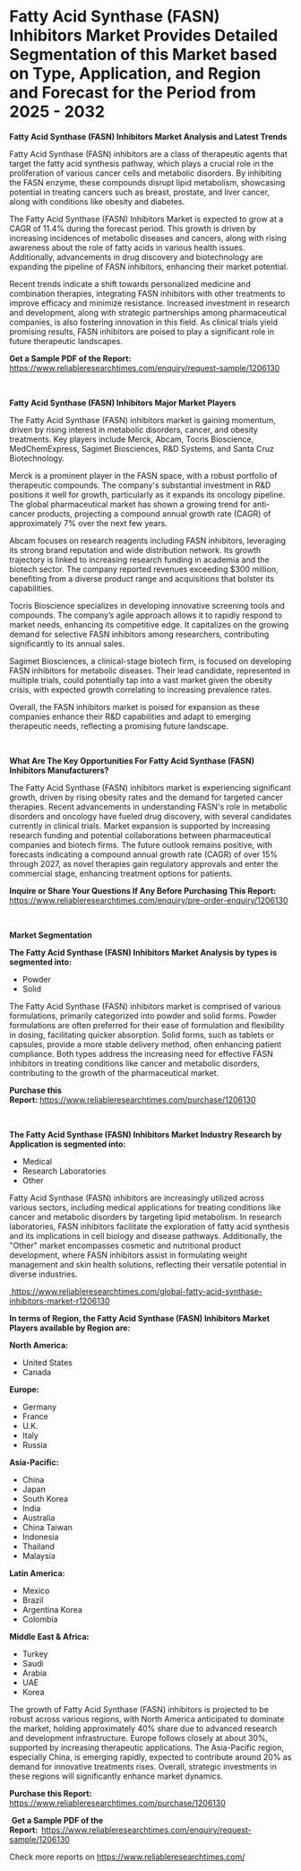 <p><h1>Fatty Acid Synthase (FASN) Inhibitors Market Provides Detailed Segmentation of this Market based on Type, Application, and Region and Forecast for the Period from 2025 - 2032</h1></p><p><strong>Fatty Acid Synthase (FASN) Inhibitors Market Analysis and Latest Trends</strong></p>
<p><p>Fatty Acid Synthase (FASN) inhibitors are a class of therapeutic agents that target the fatty acid synthesis pathway, which plays a crucial role in the proliferation of various cancer cells and metabolic disorders. By inhibiting the FASN enzyme, these compounds disrupt lipid metabolism, showcasing potential in treating cancers such as breast, prostate, and liver cancer, along with conditions like obesity and diabetes.</p><p>The Fatty Acid Synthase (FASN) Inhibitors Market is expected to grow at a CAGR of 11.4% during the forecast period. This growth is driven by increasing incidences of metabolic diseases and cancers, along with rising awareness about the role of fatty acids in various health issues. Additionally, advancements in drug discovery and biotechnology are expanding the pipeline of FASN inhibitors, enhancing their market potential. </p><p>Recent trends indicate a shift towards personalized medicine and combination therapies, integrating FASN inhibitors with other treatments to improve efficacy and minimize resistance. Increased investment in research and development, along with strategic partnerships among pharmaceutical companies, is also fostering innovation in this field. As clinical trials yield promising results, FASN inhibitors are poised to play a significant role in future therapeutic landscapes.</p></p>
<p><strong>Get a Sample PDF of the Report:&nbsp;</strong> <a href="https://www.reliableresearchtimes.com/enquiry/request-sample/1206130?utm_campaign=2007&utm_medium=2&utm_source=Github&utm_content=ia&utm_term=03032025&utm_id=fatty-acid-synthase-fasn-inhibitors">https://www.reliableresearchtimes.com/enquiry/request-sample/1206130</a></p>
<p>&nbsp;</p>
<p><strong>Fatty Acid Synthase (FASN) Inhibitors Major Market Players</strong></p>
<p><p>The Fatty Acid Synthase (FASN) inhibitors market is gaining momentum, driven by rising interest in metabolic disorders, cancer, and obesity treatments. Key players include Merck, Abcam, Tocris Bioscience, MedChemExpress, Sagimet Biosciences, R&D Systems, and Santa Cruz Biotechnology.</p><p>Merck is a prominent player in the FASN space, with a robust portfolio of therapeutic compounds. The company's substantial investment in R&D positions it well for growth, particularly as it expands its oncology pipeline. The global pharmaceutical market has shown a growing trend for anti-cancer products, projecting a compound annual growth rate (CAGR) of approximately 7% over the next few years.</p><p>Abcam focuses on research reagents including FASN inhibitors, leveraging its strong brand reputation and wide distribution network. Its growth trajectory is linked to increasing research funding in academia and the biotech sector. The company reported revenues exceeding $300 million, benefiting from a diverse product range and acquisitions that bolster its capabilities.</p><p>Tocris Bioscience specializes in developing innovative screening tools and compounds. The company’s agile approach allows it to rapidly respond to market needs, enhancing its competitive edge. It capitalizes on the growing demand for selective FASN inhibitors among researchers, contributing significantly to its annual sales.</p><p>Sagimet Biosciences, a clinical-stage biotech firm, is focused on developing FASN inhibitors for metabolic diseases. Their lead candidate, represented in multiple trials, could potentially tap into a vast market given the obesity crisis, with expected growth correlating to increasing prevalence rates. </p><p>Overall, the FASN inhibitors market is poised for expansion as these companies enhance their R&D capabilities and adapt to emerging therapeutic needs, reflecting a promising future landscape.</p></p>
<p>&nbsp;</p>
<p><strong>What Are The Key Opportunities For Fatty Acid Synthase (FASN) Inhibitors Manufacturers?</strong></p>
<p><p>The Fatty Acid Synthase (FASN) inhibitors market is experiencing significant growth, driven by rising obesity rates and the demand for targeted cancer therapies. Recent advancements in understanding FASN's role in metabolic disorders and oncology have fueled drug discovery, with several candidates currently in clinical trials. Market expansion is supported by increasing research funding and potential collaborations between pharmaceutical companies and biotech firms. The future outlook remains positive, with forecasts indicating a compound annual growth rate (CAGR) of over 15% through 2027, as novel therapies gain regulatory approvals and enter the commercial stage, enhancing treatment options for patients.</p></p>
<p><strong>Inquire or Share Your Questions If Any Before Purchasing This Report:</strong> <a href="https://www.reliableresearchtimes.com/enquiry/pre-order-enquiry/1206130?utm_campaign=2007&utm_medium=2&utm_source=Github&utm_content=ia&utm_term=03032025&utm_id=fatty-acid-synthase-fasn-inhibitors">https://www.reliableresearchtimes.com/enquiry/pre-order-enquiry/1206130</a></p>
<p>&nbsp;</p>
<p><strong>Market Segmentation</strong></p>
<p><strong>The Fatty Acid Synthase (FASN) Inhibitors Market Analysis by types is segmented into:</strong></p>
<p><ul><li>Powder</li><li>Solid</li></ul></p>
<p><p>The Fatty Acid Synthase (FASN) inhibitors market is comprised of various formulations, primarily categorized into powder and solid forms. Powder formulations are often preferred for their ease of formulation and flexibility in dosing, facilitating quicker absorption. Solid forms, such as tablets or capsules, provide a more stable delivery method, often enhancing patient compliance. Both types address the increasing need for effective FASN inhibitors in treating conditions like cancer and metabolic disorders, contributing to the growth of the pharmaceutical market.</p></p>
<p><strong>Purchase this Report:&nbsp;</strong><a href="https://www.reliableresearchtimes.com/purchase/1206130?utm_campaign=2007&utm_medium=2&utm_source=Github&utm_content=ia&utm_term=03032025&utm_id=fatty-acid-synthase-fasn-inhibitors">https://www.reliableresearchtimes.com/purchase/1206130</a></p>
<p>&nbsp;</p>
<p><strong>The Fatty Acid Synthase (FASN) Inhibitors Market Industry Research by Application is segmented into:</strong></p>
<p><ul><li>Medical</li><li>Research Laboratories</li><li>Other</li></ul></p>
<p><p>Fatty Acid Synthase (FASN) inhibitors are increasingly utilized across various sectors, including medical applications for treating conditions like cancer and metabolic disorders by targeting lipid metabolism. In research laboratories, FASN inhibitors facilitate the exploration of fatty acid synthesis and its implications in cell biology and disease pathways. Additionally, the "Other" market encompasses cosmetic and nutritional product development, where FASN inhibitors assist in formulating weight management and skin health solutions, reflecting their versatile potential in diverse industries.</p></p>
<p><a href="https://www.reliableresearchtimes.com/global-fatty-acid-synthase-inhibitors-market-r1206130?utm_campaign=2007&utm_medium=2&utm_source=Github&utm_content=ia&utm_term=03032025&utm_id=fatty-acid-synthase-fasn-inhibitors">&nbsp;https://www.reliableresearchtimes.com/global-fatty-acid-synthase-inhibitors-market-r1206130</a></p>
<p><strong>In terms of Region, the Fatty Acid Synthase (FASN) Inhibitors Market Players available by Region are:</strong></p>
<p>
    <p> <strong> North America: </strong>
        <ul>
            <li>United States</li>
            <li>Canada</li>
        </ul>
        </p> 
    <p> <strong> Europe: </strong>
        <ul>
            <li>Germany</li>
            <li>France</li>
            <li>U.K.</li>
            <li>Italy</li>
            <li>Russia</li>
        </ul>
        </p> 
    <p> <strong> Asia-Pacific: </strong>
        <ul>
            <li>China</li>
            <li>Japan</li>
            <li>South Korea</li>
            <li>India</li>
            <li>Australia</li>
            <li>China Taiwan</li>
            <li>Indonesia</li>
            <li>Thailand</li>
            <li>Malaysia</li>
        </ul>
        </p> 
    <p> <strong> Latin America: </strong>
        <ul>
            <li>Mexico</li>
            <li>Brazil</li>
            <li>Argentina Korea</li>
            <li>Colombia</li>
        </ul>
        </p> 
    <p> <strong> Middle East & Africa: </strong>
        <ul>
            <li>Turkey</li>
            <li>Saudi</li>
            <li>Arabia</li>
            <li>UAE</li>
            <li>Korea</li>
        </ul>
    </p>
    </p>
<p><p>The growth of Fatty Acid Synthase (FASN) inhibitors is projected to be robust across various regions, with North America anticipated to dominate the market, holding approximately 40% share due to advanced research and development infrastructure. Europe follows closely at about 30%, supported by increasing therapeutic applications. The Asia-Pacific region, especially China, is emerging rapidly, expected to contribute around 20% as demand for innovative treatments rises. Overall, strategic investments in these regions will significantly enhance market dynamics.</p></p>
<p><strong>Purchase this Report: </strong><a href="https://www.reliableresearchtimes.com/purchase/1206130?utm_campaign=2007&utm_medium=2&utm_source=Github&utm_content=ia&utm_term=03032025&utm_id=fatty-acid-synthase-fasn-inhibitors">https://www.reliableresearchtimes.com/purchase/1206130</a></p>
<p>&nbsp;<strong>Get a Sample PDF of the Report:&nbsp;&nbsp;</strong><a href="https://www.reliableresearchtimes.com/enquiry/request-sample/1206130?utm_campaign=2007&utm_medium=2&utm_source=Github&utm_content=ia&utm_term=03032025&utm_id=fatty-acid-synthase-fasn-inhibitors">https://www.reliableresearchtimes.com/enquiry/request-sample/1206130</a></p>
<p><strong></strong></p>
<p>Check more reports on <a href="https://www.reliableresearchtimes.com/?utm_campaign=2007&utm_medium=2&utm_source=Github&utm_content=ia&utm_term=03032025&utm_id=fatty-acid-synthase-fasn-inhibitors">https://www.reliableresearchtimes.com/</a></p>